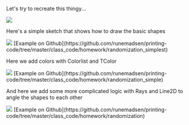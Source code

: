 Let's try to recreate this thingy...

<img src="http://runemadsen-2012.s3.amazonaws.com/printing-code-2012/other/pintori5.jpg" data-slideshow="http://runemadsen-2012.s3.amazonaws.com/printing-code-2012/other/pintori5.jpg" />

Here's a simple sketch that shows how to draw the basic shapes

<img src="http://runemadsen-2012.s3.amazonaws.com/printing-code-2012/homework/randomization_simplest_small.jpg" data-slideshow="http://runemadsen-2012.s3.amazonaws.com/printing-code-2012/homework/randomization_simplest.png" />
[Example on Github](https://github.com/runemadsen/printing-code/tree/master/class_code/homework/randomization_simplest)

Here we add colors with Colorlist and TColor

<img src="http://runemadsen-2012.s3.amazonaws.com/printing-code-2012/homework/randomization_simple_small.jpg" data-slideshow="http://runemadsen-2012.s3.amazonaws.com/printing-code-2012/homework/randomization_simple.png" />
[Example on Github](https://github.com/runemadsen/printing-code/tree/master/class_code/homework/randomization_simple)

And here we add some more complicated logic with Rays and Line2D to angle the shapes to each other

<img src="http://runemadsen-2012.s3.amazonaws.com/printing-code-2012/homework/randomization_small.jpg" data-slideshow="http://runemadsen-2012.s3.amazonaws.com/printing-code-2012/homework/randomization.png" />
[Example on Github](https://github.com/runemadsen/printing-code/tree/master/class_code/homework/randomization)